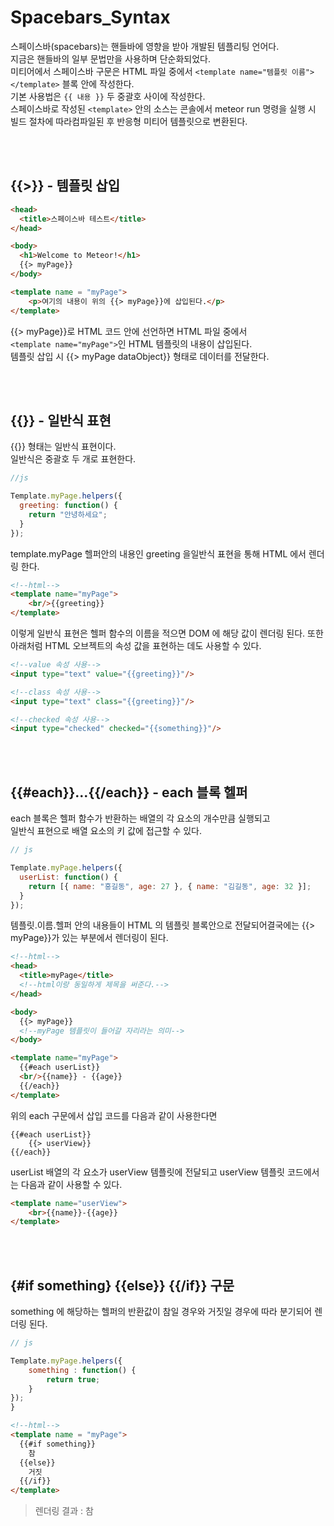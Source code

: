 # Spacebars_Syntax

스페이스바(spacebars)는 핸들바에 영향을 받아 개발된 템플리팅 언어다.<br/>
지금은 핸들바의 일부 문법만을 사용하며 단순화되었다.<br/>
미티어에서 스페이스바 구문은 HTML 파일 중에서 `<template name="템플릿 이름"></template>` 블록 안에 작성한다.<br/>
기본 사용법은 `{{ 내용 }}` 두 중괄호 사이에 작성한다.<br/>
스페이스바로 작성된 `<template>` 안의 소스는 콘솔에서 meteor run 명령을 실행 시<br/>
빌드 절차에 따라컴파일된 후 반응형 미티어 템플릿으로 변환된다.<br/>

<br/><br/>

## {{>}} - 템플릿 삽입

```html
<head>
  <title>스페이스바 테스트</title>
</head>

<body>
  <h1>Welcome to Meteor!</h1>
  {{> myPage}}
</body>

<template name = "myPage">
    <p>여기의 내용이 위의 {{> myPage}}에 삽입된다.</p>
</template>
```

{{> myPage}}로 HTML 코드 안에 선언하면 HTML 파일 중에서<br/>
`<template name="myPage">`인 HTML 템플릿의 내용이 삽입된다.<br/>
템플릿 삽입 시 {{> myPage dataObject}} 형태로 데이터를 전달한다.<br/>

<br/><br/>

## {{}} - 일반식 표현

{{}} 형태는 일반식 표현이다.<br/>
일반식은 중괄호 두 개로 표현한다.<br/>

```js
//js

Template.myPage.helpers({
  greeting: function() {
    return "안녕하세요";
  }
});
```

template.myPage 헬퍼안의 내용인 greeting 을일반식 표현을 통해 HTML 에서 렌더링 한다.

```html
<!--html-->
<template name="myPage">
    <br/>{{greeting}}
</template>
```

이렇게 일반식 표현은 헬퍼 함수의 이름을 적으면 DOM 에 해당 값이 렌더링 된다.
또한 아래처럼 HTML 오브젝트의 속성 값을 표현하는 데도 사용할 수 있다.

```html
<!--value 속성 사용-->
<input type="text" value="{{greeting}}"/>

<!--class 속성 사용-->
<input type="text" class="{{greeting}}"/>

<!--checked 속성 사용-->
<input type="checked" checked="{{something}}"/>
```

<br/><br/>

## {{#each}}...{{/each}} - each 블록 헬퍼

each 블록은 헬퍼 함수가 반환하는 배열의 각 요소의 개수만큼 실행되고<br/>
일반식 표현으로 배열 요소의 키 값에 접근할 수 있다.<br/>

```js
// js

Template.myPage.helpers({
  userList: function() {
    return [{ name: "홍길동", age: 27 }, { name: "김길동", age: 32 }];
  }
});
```

템플릿.이름.헬퍼 안의 내용들이 HTML 의 템플릿 블록안으로 전달되어결국에는 {{> myPage}}가 있는 부분에서 렌더링이 된다.

```html
<!--html-->
<head>
  <title>myPage</title>
  <!--html이랑 동일하게 제목을 써준다.-->
</head>

<body>
  {{> myPage}}
  <!--myPage 템플릿이 들어갈 자리라는 의미-->
</body>

<template name="myPage">
  {{#each userList}}
  <br/>{{name}} - {{age}}
  {{/each}}
</template>
```

위의 each 구문에서 삽입 코드를 다음과 같이 사용한다면

```
{{#each userList}}
    {{> userView}}
{{/each}}
```

userList 배열의 각 요소가 userView 템플릿에 전달되고 userView 템플릿 코드에서는 다음과 같이 사용할 수 있다.

```html
<template name="userView">
    <br>{{name}}-{{age}}
</template>
```

<br/><br/>

## {#if something} {{else}} {{/if}} 구문

something 에 해당하는 헬퍼의 반환값이 참일 경우와 거짓일 경우에 따라 분기되어 렌더링 된다.<br/>

```js
// js

Template.myPage.helpers({
    something : function() {
        return true;
    }
});
}
```

```html
<!--html-->
<template name = "myPage">
  {{#if something}}
    참
  {{else}}
    거짓
  {{/if}}
</template>
```

> 렌더링 결과 : 참
